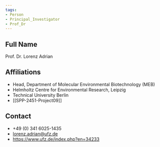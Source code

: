 ```yaml
---
tags: 
- Person
- Principal_Investigator
- Prof_Dr
---
```

## Full Name
Prof. Dr. Lorenz Adrian

## Affiliations
- Head, Department of Molecular Environmental Biotechnology (MEB)
- Helmholtz Centre for Environmental Research, Leipzig
- Technical University Berlin
- [[SPP-2451-Project09]]
## Contact
- +49 (0) 341 6025-1435
- lorenz.adrian@ufz.de
- https://www.ufz.de/index.php?en=34233
